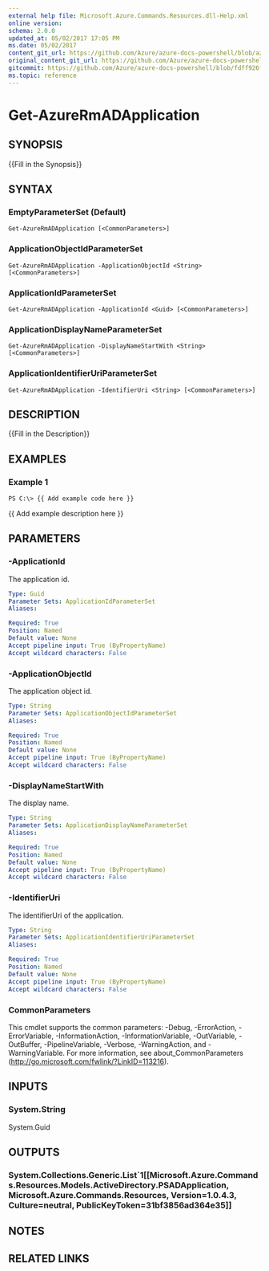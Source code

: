 ```yaml
---
external help file: Microsoft.Azure.Commands.Resources.dll-Help.xml
online version:
schema: 2.0.0
updated_at: 05/02/2017 17:05 PM
ms.date: 05/02/2017
content_git_url: https://github.com/Azure/azure-docs-powershell/blob/azurestack/azureps-cmdlets-docs/ResourceManager/AzureRM.Resources/v1.0.4.3/Get-AzureRmADApplication.md
original_content_git_url: https://github.com/Azure/azure-docs-powershell/blob/azurestack/azureps-cmdlets-docs/ResourceManager/AzureRM.Resources/v1.0.4.3/Get-AzureRmADApplication.md
gitcommit: https://github.com/Azure/azure-docs-powershell/blob/fdff926f5dd35f9020f210f87b450464ba162edc
ms.topic: reference
---
```


# Get-AzureRmADApplication

## SYNOPSIS
{{Fill in the Synopsis}}

## SYNTAX

### EmptyParameterSet (Default)
```
Get-AzureRmADApplication [<CommonParameters>]
```

### ApplicationObjectIdParameterSet
```
Get-AzureRmADApplication -ApplicationObjectId <String> [<CommonParameters>]
```

### ApplicationIdParameterSet
```
Get-AzureRmADApplication -ApplicationId <Guid> [<CommonParameters>]
```

### ApplicationDisplayNameParameterSet
```
Get-AzureRmADApplication -DisplayNameStartWith <String> [<CommonParameters>]
```

### ApplicationIdentifierUriParameterSet
```
Get-AzureRmADApplication -IdentifierUri <String> [<CommonParameters>]
```

## DESCRIPTION
{{Fill in the Description}}

## EXAMPLES

### Example 1
```
PS C:\> {{ Add example code here }}
```

{{ Add example description here }}

## PARAMETERS

### -ApplicationId
The application id.

```yaml
Type: Guid
Parameter Sets: ApplicationIdParameterSet
Aliases: 

Required: True
Position: Named
Default value: None
Accept pipeline input: True (ByPropertyName)
Accept wildcard characters: False
```

### -ApplicationObjectId
The application object id.

```yaml
Type: String
Parameter Sets: ApplicationObjectIdParameterSet
Aliases: 

Required: True
Position: Named
Default value: None
Accept pipeline input: True (ByPropertyName)
Accept wildcard characters: False
```

### -DisplayNameStartWith
The display name.

```yaml
Type: String
Parameter Sets: ApplicationDisplayNameParameterSet
Aliases: 

Required: True
Position: Named
Default value: None
Accept pipeline input: True (ByPropertyName)
Accept wildcard characters: False
```

### -IdentifierUri
The identifierUri of the application.

```yaml
Type: String
Parameter Sets: ApplicationIdentifierUriParameterSet
Aliases: 

Required: True
Position: Named
Default value: None
Accept pipeline input: True (ByPropertyName)
Accept wildcard characters: False
```

### CommonParameters
This cmdlet supports the common parameters: -Debug, -ErrorAction, -ErrorVariable, -InformationAction, -InformationVariable, -OutVariable, -OutBuffer, -PipelineVariable, -Verbose, -WarningAction, and -WarningVariable. For more information, see about_CommonParameters (http://go.microsoft.com/fwlink/?LinkID=113216).

## INPUTS

### System.String
System.Guid

## OUTPUTS

### System.Collections.Generic.List`1[[Microsoft.Azure.Commands.Resources.Models.ActiveDirectory.PSADApplication, Microsoft.Azure.Commands.Resources, Version=1.0.4.3, Culture=neutral, PublicKeyToken=31bf3856ad364e35]]

## NOTES

## RELATED LINKS

